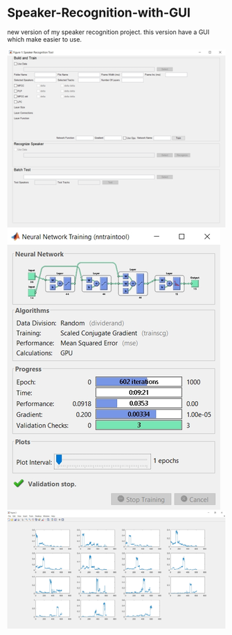# Speaker-Recognition-with-GUI
new version of my speaker recognition project. this version have a GUI which make easier to use.

![alt-img](https://github.com/IsmailYC/Speaker-Recognition-with-GUI/blob/master/Screenshots/Main.jpg)
![alt-img](https://github.com/IsmailYC/Speaker-Recognition-with-GUI/blob/master/Screenshots/Training.jpg)
![alt-img](https://github.com/IsmailYC/Speaker-Recognition-with-GUI/blob/master/Screenshots/Result.jpg)
